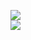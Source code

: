 [![](https://img.shields.io/badge/Made%20With-Github%20Spray-lightgrey.svg?style=for-the-badge&logo=github)](https://github.com/Annihil/github-spray#3704)  
[![](https://i.imgur.com/2DrTn0Z.gif)](https://github.com/Annihil/github-spray)